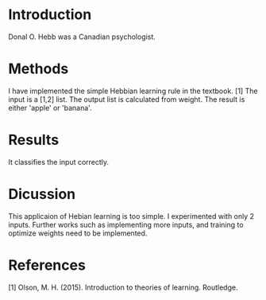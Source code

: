 # Introduction
Donal O. Hebb was a Canadian psychologist.

# Methods
I have implemented the simple Hebbian learning rule in the textbook. [1]
The input is a [1,2] list. The output list is calculated from weight. The result is either 'apple' or 'banana'.

# Results
It classifies the input correctly.

# Dicussion
This applicaion of Hebian learning is too simple. I experimented with only 2 inputs. Further works such as implementing more inputs, and training to optimize weights need to be implemented.

# References
[1] Olson, M. H. (2015). Introduction to theories of learning. Routledge.
